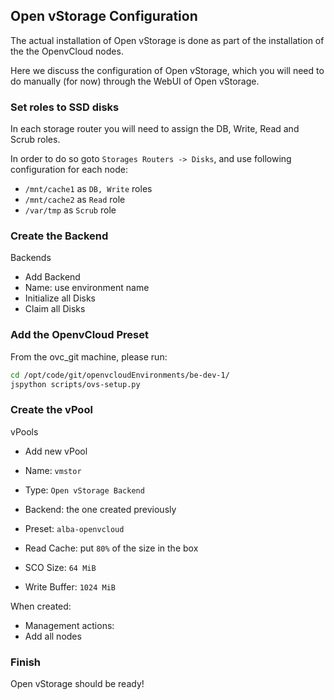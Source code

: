 ## Open vStorage Configuration

The actual installation of Open vStorage is done as part of the installation of the the OpenvCloud nodes.

Here we discuss the configuration of Open vStorage, which you will need to do manually (for now) through the WebUI of Open vStorage.


### Set roles to SSD disks

In each storage router you will need to assign the DB, Write, Read and Scrub roles.

In order to do so goto `Storages Routers -> Disks`, and use following configuration for each node:
- `/mnt/cache1` as `DB, Write` roles
- `/mnt/cache2` as `Read` role
- `/var/tmp` as `Scrub` role


### Create the Backend

Backends
- Add Backend
- Name: use environment name
- Initialize all Disks
- Claim all Disks


### Add the OpenvCloud Preset

From the ovc_git machine, please run:

```bash
cd /opt/code/git/openvcloudEnvironments/be-dev-1/
jspython scripts/ovs-setup.py
```


### Create the vPool

vPools
- Add new vPool
- Name: `vmstor`
- Type: `Open vStorage Backend`
- Backend: the one created previously
- Preset: `alba-openvcloud`

- Read Cache: put `80%` of the size in the box
- SCO Size: `64 MiB`
- Write Buffer: `1024 MiB`


When created:
- Management actions:
- Add all nodes


### Finish

Open vStorage should be ready!